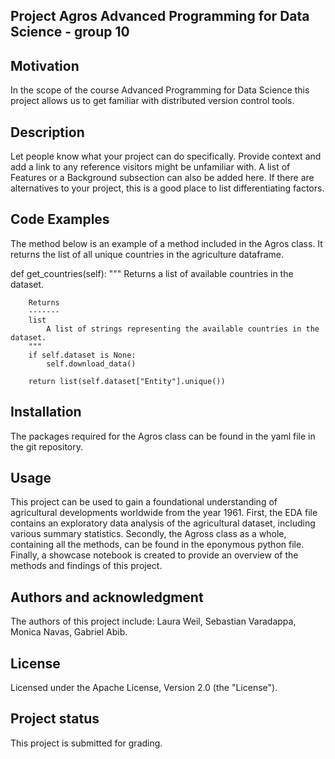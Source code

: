 ## Project Agros Advanced Programming for Data Science - group 10


## Motivation 
In the scope of the course Advanced Programming for Data Science this project allows us to get familiar with distributed version control tools. 

## Description
Let people know what your project can do specifically. Provide context and add a link to any reference visitors might be unfamiliar with. A list of Features or a Background subsection can also be added here. If there are alternatives to your project, this is a good place to list differentiating factors.

## Code Examples
The method below is an example of a method included in the Agros class. It returns the list of all unique countries in the agriculture dataframe.

  def get_countries(self):
        """
        Returns a list of available countries in the dataset.

        Returns
        -------
        list
            A list of strings representing the available countries in the dataset.
        """
        if self.dataset is None:
            self.download_data()

        return list(self.dataset["Entity"].unique())
        

## Installation
The packages required for the Agros class can be found in the yaml file in the git repository. 

## Usage
This project can be used to gain a foundational understanding of agricultural developments worldwide from the year 1961. First, the EDA file contains an exploratory data analysis of the agricultural dataset, including various summary statistics. Secondly, the Agross class as a whole, containing all the methods, can be found in the eponymous python file. Finally, a showcase notebook is created to provide an overview of the methods and findings of this project. 

## Authors and acknowledgment
The authors of this project include: Laura Weil, Sebastian Varadappa, Monica Navas, Gabriel Abib.

## License
Licensed under the Apache License, Version 2.0 (the "License").

## Project status
This project is submitted for grading.
